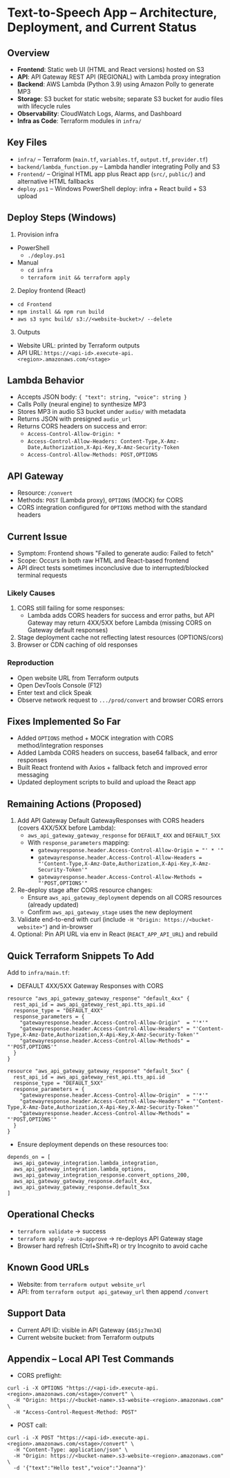 # Text-to-Speech App – Architecture, Deployment, and Current Status

## Overview
- **Frontend**: Static web UI (HTML and React versions) hosted on S3
- **API**: API Gateway REST API (REGIONAL) with Lambda proxy integration
- **Backend**: AWS Lambda (Python 3.9) using Amazon Polly to generate MP3
- **Storage**: S3 bucket for static website; separate S3 bucket for audio files with lifecycle rules
- **Observability**: CloudWatch Logs, Alarms, and Dashboard
- **Infra as Code**: Terraform modules in `infra/`

## Key Files
- `infra/` – Terraform (`main.tf`, `variables.tf`, `output.tf`, `provider.tf`)
- `backend/lambda_function.py` – Lambda handler integrating Polly and S3
- `Frontend/` – Original HTML app plus React app (`src/`, `public/`) and alternative HTML fallbacks
- `deploy.ps1` – Windows PowerShell deploy: infra + React build + S3 upload

## Deploy Steps (Windows)
1) Provision infra
- PowerShell
  - `./deploy.ps1`
- Manual
  - `cd infra`
  - `terraform init && terraform apply`

2) Deploy frontend (React)
- `cd Frontend`
- `npm install && npm run build`
- `aws s3 sync build/ s3://<website-bucket>/ --delete`

3) Outputs
- Website URL: printed by Terraform outputs
- API URL: `https://<api-id>.execute-api.<region>.amazonaws.com/<stage>`

## Lambda Behavior
- Accepts JSON body: `{ "text": string, "voice": string }`
- Calls Polly (neural engine) to synthesize MP3
- Stores MP3 in audio S3 bucket under `audio/` with metadata
- Returns JSON with presigned `audio_url`
- Returns CORS headers on success and error:
  - `Access-Control-Allow-Origin: *`
  - `Access-Control-Allow-Headers: Content-Type,X-Amz-Date,Authorization,X-Api-Key,X-Amz-Security-Token`
  - `Access-Control-Allow-Methods: POST,OPTIONS`

## API Gateway
- Resource: `/convert`
- Methods: `POST` (Lambda proxy), `OPTIONS` (MOCK) for CORS
- CORS integration configured for `OPTIONS` method with the standard headers

## Current Issue
- Symptom: Frontend shows "Failed to generate audio: Failed to fetch"
- Scope: Occurs in both raw HTML and React-based frontend
- API direct tests sometimes inconclusive due to interrupted/blocked terminal requests

### Likely Causes
1) CORS still failing for some responses:
   - Lambda adds CORS headers for success and error paths, but API Gateway may return 4XX/5XX before Lambda (missing CORS on Gateway default responses)
2) Stage deployment cache not reflecting latest resources (OPTIONS/cors)
3) Browser or CDN caching of old responses

### Reproduction
- Open website URL from Terraform outputs
- Open DevTools Console (F12)
- Enter text and click Speak
- Observe network request to `.../prod/convert` and browser CORS errors

## Fixes Implemented So Far
- Added `OPTIONS` method + MOCK integration with CORS method/integration responses
- Added Lambda CORS headers on success, base64 fallback, and error responses
- Built React frontend with Axios + fallback fetch and improved error messaging
- Updated deployment scripts to build and upload the React app

## Remaining Actions (Proposed)
1) Add API Gateway Default GatewayResponses with CORS headers (covers 4XX/5XX before Lambda):
   - `aws_api_gateway_gateway_response` for `DEFAULT_4XX` and `DEFAULT_5XX`
   - With `response_parameters` mapping:
     - `gatewayresponse.header.Access-Control-Allow-Origin = "' * '"`
     - `gatewayresponse.header.Access-Control-Allow-Headers = "'Content-Type,X-Amz-Date,Authorization,X-Api-Key,X-Amz-Security-Token'"`
     - `gatewayresponse.header.Access-Control-Allow-Methods = "'POST,OPTIONS'"`
2) Re-deploy stage after CORS resource changes:
   - Ensure `aws_api_gateway_deployment` depends on all CORS resources (already updated)
   - Confirm `aws_api_gateway_stage` uses the new deployment
3) Validate end-to-end with curl (include `-H "Origin: https://<bucket-website>"`) and in-browser
4) Optional: Pin API URL via env in React (`REACT_APP_API_URL`) and rebuild

## Quick Terraform Snippets To Add
Add to `infra/main.tf`:

- DEFAULT 4XX/5XX Gateway Responses with CORS

```hcl
resource "aws_api_gateway_gateway_response" "default_4xx" {
  rest_api_id = aws_api_gateway_rest_api.tts_api.id
  response_type = "DEFAULT_4XX"
  response_parameters = {
    "gatewayresponse.header.Access-Control-Allow-Origin"  = "'*'"
    "gatewayresponse.header.Access-Control-Allow-Headers" = "'Content-Type,X-Amz-Date,Authorization,X-Api-Key,X-Amz-Security-Token'"
    "gatewayresponse.header.Access-Control-Allow-Methods" = "'POST,OPTIONS'"
  }
}

resource "aws_api_gateway_gateway_response" "default_5xx" {
  rest_api_id = aws_api_gateway_rest_api.tts_api.id
  response_type = "DEFAULT_5XX"
  response_parameters = {
    "gatewayresponse.header.Access-Control-Allow-Origin"  = "'*'"
    "gatewayresponse.header.Access-Control-Allow-Headers" = "'Content-Type,X-Amz-Date,Authorization,X-Api-Key,X-Amz-Security-Token'"
    "gatewayresponse.header.Access-Control-Allow-Methods" = "'POST,OPTIONS'"
  }
}
```

- Ensure deployment depends on these resources too:

```hcl
depends_on = [
  aws_api_gateway_integration.lambda_integration,
  aws_api_gateway_integration.lambda_options,
  aws_api_gateway_integration_response.convert_options_200,
  aws_api_gateway_gateway_response.default_4xx,
  aws_api_gateway_gateway_response.default_5xx
]
```

## Operational Checks
- `terraform validate` → success
- `terraform apply -auto-approve` → re-deploys API Gateway stage
- Browser hard refresh (Ctrl+Shift+R) or try Incognito to avoid cache

## Known Good URLs
- Website: from `terraform output website_url`
- API: from `terraform output api_gateway_url` then append `/convert`

## Support Data
- Current API ID: visible in API Gateway (`4b5jz7mn34`)
- Current website bucket: from Terraform outputs

## Appendix – Local API Test Commands
- CORS preflight:
```
curl -i -X OPTIONS "https://<api-id>.execute-api.<region>.amazonaws.com/<stage>/convert" \
  -H "Origin: https://<bucket-name>.s3-website-<region>.amazonaws.com" \
  -H "Access-Control-Request-Method: POST"
```
- POST call:
```
curl -i -X POST "https://<api-id>.execute-api.<region>.amazonaws.com/<stage>/convert" \
  -H "Content-Type: application/json" \
  -H "Origin: https://<bucket-name>.s3-website-<region>.amazonaws.com" \
  -d '{"text":"Hello test","voice":"Joanna"}'
```
